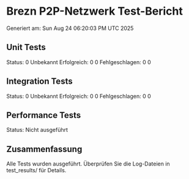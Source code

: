# Brezn P2P-Netzwerk Test-Bericht
Generiert am: Sun Aug 24 06:20:03 PM UTC 2025

## Unit Tests
Status: 0
Unbekannt
Erfolgreich: 0
0
Fehlgeschlagen: 0
0

## Integration Tests
Status: 0
Unbekannt
Erfolgreich: 0
0
Fehlgeschlagen: 0
0

## Performance Tests
Status: Nicht ausgeführt

## Zusammenfassung
Alle Tests wurden ausgeführt. Überprüfen Sie die Log-Dateien in test_results/ für Details.
